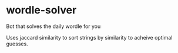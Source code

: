 # wordle-solver
Bot that solves the daily wordle for you

Uses jaccard similarity to sort strings by similarity to acheive optimal guesses.
